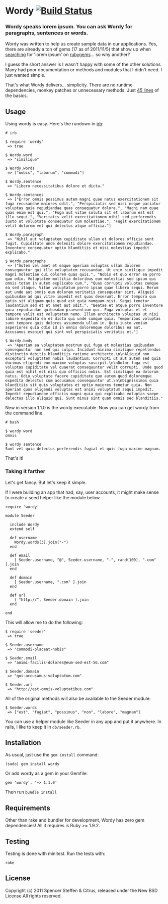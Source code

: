 # Wordy [![Build Status](https://secure.travis-ci.org/citrus/wordy.png)](http://travis-ci.org/citrus/wordy)

### Wordy speaks lorem ipsum. You can ask Wordy for paragraphs, sentences or words. 

Wordy was written to help us create sample data in our applications. Yes, there are already a ton of gems (17 as of 2011/11/5) that show up when [searching](http://rubygems.org/search?utf8=✓&query=lorem+ipsum) for 'lorem ipsum' on [rubygems](http://rubygems.org/)... so why another? 

I guess the short answer is I wasn't happy with some of the other solutions. Many had poor documentation or methods and modules that I didn't need. I just wanted simple.

That's what Wordy delivers... simplicity. There are no runtime dependencies, monkey patches or unnecessary methods. Just [45 lines](https://github.com/citrus/wordy/blob/master/lib/wordy.rb) of the basics.


Usage
-----

Using wordy is easy. Here's the rundown in [irb](http://en.wikipedia.org/wiki/Interactive_Ruby_Shell):

    # irb
    
    $ require 'wordy'
     => true 

    $ Wordy.word
     => "similique" 

    $ Wordy.words
     => ["nobis", "laborum", "commodi"] 

    $ Wordy.sentence
     => "Libero necessitatibus dolore et dicta."

    $ Wordy.sentences
     => ["Error omnis possimus autem magni quae natus exercitationem sit fuga recusandae maiores odit.", "Perspiciatis sed nisi neque pariatur voluptas quia repudiandae quas consequatur dolore.", "Magni nam quae quas enim est qui.", "Fuga aut vitae soluta sit et laborum est est illo sequi.", "Veritatis velit exercitationem nihil sed perferendis iusto ut voluptate consequatur cum molestiae.", "Fugit exercitationem velit dolorem vel qui delectus atque officia."] 

    $ Wordy.paragraph
     => "Nihil aut voluptatem cupiditate ullam et dolores officia sunt fugit. Cupiditate unde deleniti dolore exercitationem repudiandae. Inventore consequatur optio blanditiis et nisi molestias impedit explicabo." 

    $ Wordy.paragraphs
     => ["Autem vel amet et eaque aperiam voluptas ullam dolorem consequuntur qui illo voluptatem recusandae. Ut enim similique impedit magni molestiae qui dolorem quas quis.", "Nobis et quo error ea porro quo odio. Voluptatem mollitia doloribus eum molestias sed ipsum qui omnis totam in autem explicabo cum.", "Quas corrupti voluptas cumque ea sed itaque. Vitae voluptatum porro ipsam quae libero sequi. Rerum aut unde aut omnis eum dolorem veritatis consequatur sint. Aliquid quibusdam ad qui vitae impedit est quas deserunt. Error tempora quo optio sit aliquam quis quod est quia numquam nisi. Sequi tenetur laudantium sed et et amet aut odit.", "Beatae et atque porro inventore quia repudiandae quibusdam praesentium qui. Fuga voluptas et et tempore velit est voluptatem nemo. Illum architecto voluptas ut nisi labore expedita ea et dicta qui unde cumque quia. Temporibus voluptas sunt tempore quis dolores assumenda ullam in. Quia iusto veniam asperiores quia odio id in omnis doloremque doloribus ea aut. Accusamus eveniet qui sint vel perspiciatis veritatis et."] 

    $ Wordy.body
     => "Aperiam ea voluptatem nostrum qui fuga et molestias quibusdam consequuntur non sed qui culpa. Incidunt minima similique repellendus distinctio debitis blanditiis ratione architecto.\n\nAliquid non excepturi voluptatem nobis laudantium. Corrupti ut aut autem sed quia ducimus eligendi eum maxime voluptas suscipit.\n\nDolor fuga est voluptas cupiditate vel quaerat consequuntur velit corrupti. Unde quod quia est nihil est nisi quo officiis nobis. Est similique ea dolorum natus. Odio voluptate facere cupiditate quo autem quod doloremque expedita delectus cum accusamus consequuntur ut.\n\nDignissimos quia blanditiis sit quis voluptates et optio maiores tenetur quia. Non aperiam quos eligendi voluptas est animi voluptatum sequi impedit. Impedit repudiandae officiis magni quia qui explicabo voluptas saepe delectus illo aliquid qui. Sunt minus sint quam omnis sed blanditiis." 


New in version 1.1.0 is the wordy executable. Now you can get wordy from the command line.

    # bash

    $ wordy word
    omnis
    
    $ wordy sentence
    Sunt vel quia delectus perferendis fugiat et quis fuga maxime magnam.

    
That's it!


### Taking it farther

Let's get fancy. But let's keep it simple.

If I were building an app that had, say, user accounts, it might make sense to create a seed helper like the module below.

    require 'wordy'
    
    module Seeder
    
      include Wordy
      extend self
      
      def username
        Wordy.words(3).join("-")
      end
      
      def email
        [ Seeder.username, "@", Seeder.username, "-", rand(100), ".com" ].join 
      end
      
      def domain
        [ Seeder.username, ".com" ].join 
      end
      
      def url
        [ "http://", Seeder.domain ].join 
      end
      
    end

    
This will allow me to do the following:

    $ require 'seeder'
     => true 
    
    $ Seeder.username
     => "commodi-placeat-nobis" 
    
    $ Seeder.email
     => "animi-facilis-dolores@eum-sed-est-56.com" 
    
    $ Seeder.domain
     => "qui-accusamus-voluptatum.com" 
    
    $ Seeder.url
     => "http://est-omnis-voluptatibus.com" 


All of the original methods will also be available to the Seeder module:

    $ Seeder.words
     => ["est", "fugiat", "possimus", "non", "labore", "magnam"]


You can use a helper module like Seeder in any app and put it anywhere. In rails, I like to keep it in `db/seeder.rb`.


 
Installation
------------

As usual, just use the `gem install` command:

    (sudo) gem install wordy
    
Or add wordy as a gem in your Gemfile:

    gem 'wordy', '~> 1.1.0' 

Then run `bundle install`

 
Requirements
------------

Other than rake and bundler for development, Wordy has zero gem dependencies! All it requires is Ruby >= 1.9.2.


Testing
-------

Testing is done with minitest. Run the tests with:

    rake
    


License
-------

Copyright (c) 2011 Spencer Steffen & Citrus, released under the New BSD License All rights reserved.
